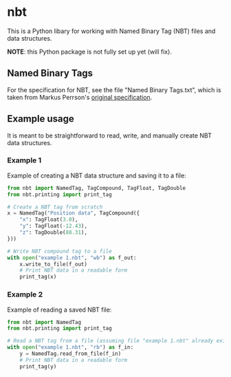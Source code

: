# nbt

This is a Python libary for working with Named Binary Tag (NBT) files and data structures.

**NOTE**: this Python package is not fully set up yet (will fix).

## Named Binary Tags

For the specification for NBT, see the file "Named Binary Tags.txt", which is taken from Markus Perrson's [original specification](https://web.archive.org/web/20110723210920/http://www.minecraft.net/docs/NBT.txt).

## Example usage

It is meant to be straightforward to read, write, and manually create NBT data structures.

### Example 1

Example of creating a NBT data structure and saving it to a file:

```python
from nbt import NamedTag, TagCompound, TagFloat, TagDouble
from nbt.printing import print_tag

# Create a NBT tag from scratch
x = NamedTag("Position data", TagCompound({
    "x": TagFloat(3.0),
    "y": TagFloat(-12.43),
    "z": TagDouble(88.31),
}))

# Write NBT compound tag to a file
with open("example 1.nbt", "wb") as f_out:
    x.write_to_file(f_out)
    # Print NBT data in a readable form
    print_tag(x)
```

### Example 2

Example of reading a saved NBT file:
```python
from nbt import NamedTag
from nbt.printing import print_tag

# Read a NBT tag from a file (assuming file "example 1.nbt" already exists and is not gzipped)
with open("example 1.nbt", "rb") as f_in:
    y = NamedTag.read_from_file(f_in)
    # Print NBT data in a readable form
    print_tag(y)
```